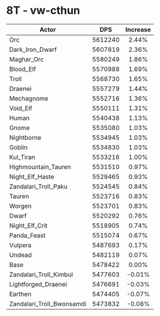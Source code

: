 # 8T - vw-cthun
| Actor | DPS | Increase |
|---|:---:|:---:|
|Orc|5612240|2.44%|
|Dark_Iron_Dwarf|5607819|2.36%|
|Maghar_Orc|5580249|1.86%|
|Blood_Elf|5570988|1.69%|
|Troll|5568730|1.65%|
|Draenei|5557279|1.44%|
|Mechagnome|5552716|1.36%|
|Void_Elf|5550111|1.31%|
|Human|5540438|1.13%|
|Gnome|5535080|1.03%|
|Nightborne|5534945|1.03%|
|Goblin|5534830|1.03%|
|Kul_Tiran|5533216|1.00%|
|Highmountain_Tauren|5531510|0.97%|
|Night_Elf_Haste|5529465|0.93%|
|Zandalari_Troll_Paku|5524545|0.84%|
|Tauren|5523716|0.83%|
|Worgen|5523701|0.83%|
|Dwarf|5520292|0.76%|
|Night_Elf_Crit|5518905|0.74%|
|Panda_Feast|5515074|0.67%|
|Vulpera|5487693|0.17%|
|Undead|5482119|0.07%|
|Base|5478422|0.00%|
|Zandalari_Troll_Kimbul|5477603|-0.01%|
|Lightforged_Draenei|5476691|-0.03%|
|Earthen|5474405|-0.07%|
|Zandalari_Troll_Bwonsamdi|5473832|-0.08%|
